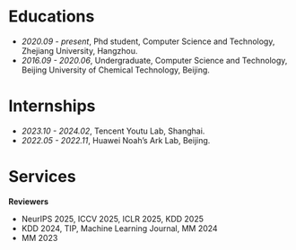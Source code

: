 
# Educations
- *2020.09 - present*, Phd student, Computer Science and Technology, Zhejiang University, Hangzhou.
- *2016.09 - 2020.06*, Undergraduate, Computer Science and Technology, Beijing University of Chemical Technology, Beijing.

# Internships
- *2023.10 - 2024.02*, Tencent Youtu Lab, Shanghai.
- *2022.05 - 2022.11*, Huawei Noah’s Ark Lab, Beijing.

# Services
**Reviewers**
- NeurIPS 2025, ICCV 2025, ICLR 2025, KDD 2025
- KDD 2024, TIP, Machine Learning Journal, MM 2024
- MM 2023
